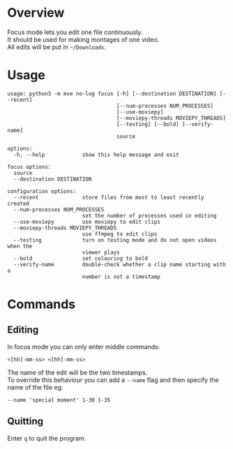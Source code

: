 # Overview

Focus mode lets you edit one file continuously.  
It should be used for making montages of one video.  
All edits will be put in `~/Downloads`.

# Usage

```
usage: python3 -m mve no-log focus [-h] [--destination DESTINATION] [--recent]
                                   [--num-processes NUM_PROCESSES]
                                   [--use-moviepy]
                                   [--moviepy-threads MOVIEPY_THREADS]
                                   [--testing] [--bold] [--verify-name]
                                   source

options:
  -h, --help            show this help message and exit

focus options:
  source
  --destination DESTINATION

configuration options:
  --recent              store files from most to least recently created
  --num-processes NUM_PROCESSES
                        set the number of processes used in editing
  --use-moviepy         use moviepy to edit clips
  --moviepy-threads MOVIEPY_THREADS
                        use ffmpeg to edit clips
  --testing             turn on testing mode and do not open videos when the
                        viewer plays
  --bold                set colouring to bold
  --verify-name         double-check whether a clip name starting with a
                        number is not a timestamp
```

# Commands

## Editing

In focus mode you can only enter middle commands:

```
<[hh]-mm-ss> <[hh]-mm-ss>
```

The name of the edit will be the two timestamps.  
To override this behaviour you can add a `--name` flag and then specify the name of the file eg:

```
--name 'special moment' 1-30 1-35
```

## Quitting

Enter `q` to quit the program.
